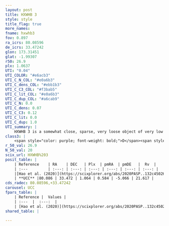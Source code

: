 ```yaml
---
layout: post
title: HXWHB 3
style: style
title_flag: true
more_names: 
fname: hxwhb3
fov: 0.897
ra_icrs: 80.08596
de_icrs: 33.47242
glon: 173.31451
glat: -1.99307
r50: 26.9
plx: 1.0637
UTI: "0.04"
UTI_COLOR: "#e6acb3"
UTI_C_N_COL: "#e0a6b3"
UTI_C_dens_COL: "#ebb1b3"
UTI_C_C3_COL: "#f3bab5"
UTI_C_lit_COL: "#e0a6b3"
UTI_C_dup_COL: "#a6cab9"
UTI_C_N: 0.0
UTI_C_dens: 0.07
UTI_C_C3: 0.12
UTI_C_lit: 0.0
UTI_C_dup: 1.0
UTI_summary: |
    HXWHB 3 is a somewhat close, sparse, very loose object of very low C3 quality. It is rarely studied in the literature.<br><br><span style="color: #99180f; font-weight: bold;">Warning: </span>contains less than 25 stars with <i>P>0.5</i> estimated.
class3: |
    <span style="color: purple; font-weight: bold;">D</span><span style="color: red; font-weight: bold;">C</span>
r_50_val: 26.9
N_50_val: 20
scix_url: HXWHB%203
posit_table: |
    | Reference    | RA    | DEC   | Plx  | pmRA  | pmDE   |  Rv  |
    | :---         | :---: | :---: | :---: | :---: | :---: | :---: |
    |[Hao et al. (2020)](https://scixplorer.org/abs/2020PASP..132c4502H) | 80.14 | 33.41 | 1.13 | 0.61 | -5.06 | -- |
    | **UCC** |80.086 | 33.472 | 1.064 | 0.584 | -5.066 | 21.617 | 
cds_radec: 80.08596,+33.47242
carousel: UCC
fpars_table: |
    | Reference |  Values |
    | :---  |  :---:  |
    | [Hao et al. (2020)](https://scixplorer.org/abs/2020PASP..132c4502H) | `AG=0.66, d_pc=882.9, logt=8.9` |
shared_table: |
    
---
```

